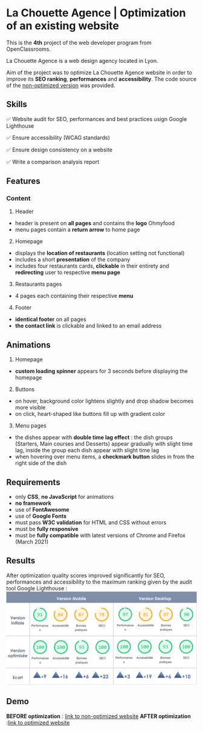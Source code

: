 # La Chouette Agence | Optimization of an existing website

This is the **4th** project of the web developer program from OpenClassrooms.

La Chouette Agence is a web design agency located in Lyon. 

Aim of the project was to optimize La Chouette Agence website in order to improve its **SEO ranking**, **performances** and **accessibility**. The code source of the [non-optimized version](https://s3-eu-west-1.amazonaws.com/course.oc-static.com/projects/GEN_integrateur_web_P4/Starting+website.zip) was provided.


## Skills

:white_check_mark: Website audit for SEO, performances and best practices usign Google Lighthouse

:white_check_mark: Ensure accessibility (WCAG standards)

:white_check_mark: Ensure design consistency on a website

:white_check_mark: Write a comparison analysis report



## Features

### Content

1. Header
* header is present on **all pages** and contains the **logo** Ohmyfood
* menu pages contain a **return arrow** to home page


2. Homepage
* displays the **location of restaurants** (location setting not functional)
* includes a short **presentation** of the company
* includes four restaurants cards, **clickable** in their entirety and **redirecting** user to respective **menu page**


3. Restaurants pages
* 4 pages each containing their respective **menu**


4. Footer
* **identical footer** on all pages
* **the contact link** is clickable and linked to an email address



## Animations

1. Homepage
* **custom loading spinner** appears for 3 seconds before displaying the homepage

2. Buttons
* on hover, background color lightens slightly and drop shadow becomes more visible
* on click, heart-shaped like buttons fill up with gradient color

3. Menu pages
* the dishes appear with **double time lag effect** : the dish groups (Starters, Main courses and Desserts) appear gradually with slight time lag, inside the group each dish appear with slight time lag
* when hovering over menu items, a **checkmark button** slides in from the right side of the dish



## Requirements

* only **CSS**, **no JavaScript** for animations
* **no framework**
* use of **FontAwesome**
* use of **Google Fonts**
* must pass **W3C validation** for HTML and CSS without errors
* must be **fully responsive**
* must be **fully compatible** with latest versions of Chrome and Firefox (March 2021)



## Results

After optimization quality scores improved significantly for SEO, performances and accessibility to the maximum ranking given by the audit tool Google Lighthouse : 
![Google Lighthouse report before and after website optimization](img/bilan.png)



## Demo

**BEFORE optimization** : [link to non-optimized website](https://o2caledonie.github.io/LaChouetteAgence_non-optimized/)
**AFTER optimization** :[link to optimized website](https://o2caledonie.github.io/AudeSigura_4_07012021/)